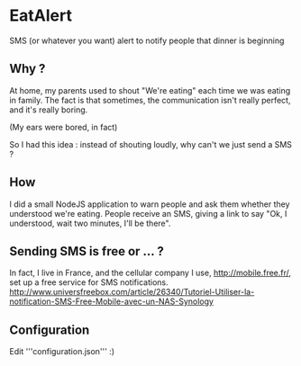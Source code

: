 # EatAlert
SMS (or whatever you want) alert to notify people that dinner is beginning
## Why ?
At home, my parents used to shout "We're eating" each time we was eating in family.
The fact is that sometimes, the communication isn't really perfect, and it's really boring.

(My ears were bored, in fact)

So I had this idea : instead of shouting loudly, why can't we just send a SMS ?

## How
I did a small NodeJS application to warn people and ask them whether they understood we're eating. People receive an SMS, giving a link to say "Ok, I understood, wait two minutes, I'll be there".

## Sending SMS is free or ... ?
In fact, I live in France, and the cellular company I use, http://mobile.free.fr/, set up a free service for SMS notifications. http://www.universfreebox.com/article/26340/Tutoriel-Utiliser-la-notification-SMS-Free-Mobile-avec-un-NAS-Synology

## Configuration
Edit '''configuration.json''' :)
